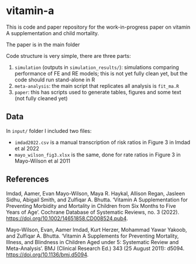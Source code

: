 # vitamin-a

This is code and paper repository for the work-in-progress paper on vitamin A supplementation and child mortality.

The paper is in the main folder

Code structure is very simple, there are three parts:

1. `simulation` (outputs in `simulation_results/`): simulations comparing performance of FE and RE models; this is not yet fully clean yet, but the code should run stand-alone in R
2. `meta-analysis`: the main script that replicates all analysis is `fit_ma.R`
3. `paper`: this has scripts used to generate tables, figures and some text (not fully cleaned yet)

## Data

In `input/` folder I included two files:
- `imdad2022.csv` is a manual transcription of risk ratios in Figure 3 in Imdad et al 2022
- `mayo_wilson_fig3.xlsx` is the same, done for rate ratios in Figure 3 in Mayo-Wilson et al 2011



## References

Imdad, Aamer, Evan Mayo-Wilson, Maya R. Haykal, Allison Regan, Jasleen Sidhu, Abigail Smith, and Zulfiqar A. Bhutta. ‘Vitamin A Supplementation for Preventing Morbidity and Mortality in Children from Six Months to Five Years of Age’. Cochrane Database of Systematic Reviews, no. 3 (2022). https://doi.org/10.1002/14651858.CD008524.pub4.

Mayo-Wilson, Evan, Aamer Imdad, Kurt Herzer, Mohammad Yawar Yakoob, and Zulfiqar A. Bhutta. ‘Vitamin A Supplements for Preventing Mortality, Illness, and Blindness in Children Aged under 5: Systematic Review and Meta-Analysis’. BMJ (Clinical Research Ed.) 343 (25 August 2011): d5094. https://doi.org/10.1136/bmj.d5094.
